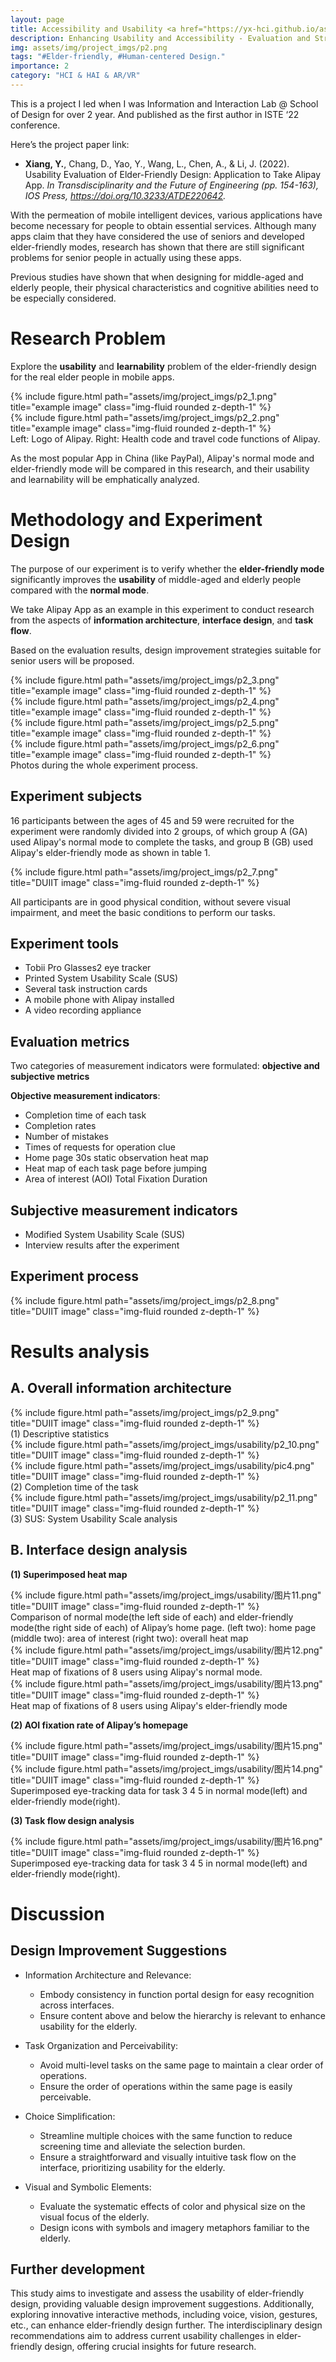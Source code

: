 ```yaml
---
layout: page
title: Accessibility and Usability <a href="https://yx-hci.github.io/assets/pdf/Usability.pdf" target="_blank" rel="noopener noreferrer" class="float-right"><i class="fas fa-file-pdf"></i></a>
description: Enhancing Usability and Accessibility - Evaluation and Strategy for Elder-Friendly App Design.
img: assets/img/project_imgs/p2.png
tags: "#Elder-friendly, #Human-centered Design."
importance: 2
category: "HCI & HAI & AR/VR"
---
```


This is a project I led when I was Information and Interaction Lab @ School of Design for over 2 year. And published as the first author in ISTE ‘22 conference.    

Here’s the project paper link:
- **Xiang, Y.**, Chang, D., Yao, Y., Wang, L., Chen, A., & Li, J. (2022). Usability Evaluation of Elder-Friendly Design: Application to Take Alipay App. _In Transdisciplinarity and the Future of Engineering (pp. 154-163), IOS Press, https://doi.org/10.3233/ATDE220642._


With the permeation of mobile intelligent devices, various applications have become necessary for people to obtain essential services. Although many apps claim that they have considered the use of seniors and developed elder-friendly modes, research has shown that there are still significant problems for senior people in actually using these apps.

Previous studies have shown that when designing for middle-aged and elderly people, their physical characteristics and cognitive abilities need to be especially considered. 

# Research Problem
Explore the **usability** and **learnability** problem of the elder-friendly design for the real elder people in mobile apps. 

<div class="row justify-content-sm-center justify-content-sm-center">
    <div class="col-sm-3 mt-3 mt-md-0">
        {% include figure.html path="assets/img/project_imgs/p2_1.png" title="example image" class="img-fluid rounded z-depth-1" %}
    </div>
    <div class="col-sm-3 mt-3 mt-md-0">
        {% include figure.html path="assets/img/project_imgs/p2_2.png" title="example image" class="img-fluid rounded z-depth-1" %}
    </div>
</div>
<div class="caption">
    Left: Logo of Alipay. Right: Health code and travel code functions of Alipay.
</div>



As the most popular App in China (like PayPal), Alipay's normal mode and elder-friendly mode will be compared in this research, and their usability and learnability will be emphatically analyzed.

# Methodology and Experiment Design
The purpose of our experiment is to verify whether the **elder-friendly mode** significantly improves the **usability** of middle-aged and elderly people compared with the **normal mode**. 

We take Alipay App as an example in this experiment to conduct research from the aspects of **information architecture**, **interface design**, and **task flow**.

Based on the evaluation results, design improvement strategies suitable for senior users will be proposed. 

<div class="row justify-content-sm-center justify-content-sm-center">
    <div class="col-sm-5 mt-3 mt-md-0">
        {% include figure.html path="assets/img/project_imgs/p2_3.png" title="example image" class="img-fluid rounded z-depth-1" %}
    </div>
    <div class="col-sm-5 mt-3 mt-md-0">
        {% include figure.html path="assets/img/project_imgs/p2_4.png" title="example image" class="img-fluid rounded z-depth-1" %}
    </div>
</div>
<div class="row justify-content-sm-center justify-content-sm-center">
    <div class="col-sm-5 mt-3 mt-md-0">
        {% include figure.html path="assets/img/project_imgs/p2_5.png" title="example image" class="img-fluid rounded z-depth-1" %}
    </div>
    <div class="col-sm-5 mt-3 mt-md-0">
        {% include figure.html path="assets/img/project_imgs/p2_6.png" title="example image" class="img-fluid rounded z-depth-1" %}
    </div>
</div>
<div class="caption">
    Photos during the whole experiment process.
</div>


## Experiment subjects 
16 participants between the ages of 45 and 59 were recruited for the experiment were randomly divided into 2 groups, of which group A (GA) used Alipay's normal mode to complete the tasks, and group B (GB) used Alipay's elder-friendly mode as shown in table 1.

<div class="row justify-content-sm-center">
    <div class="col-sm-8 mt-3 mt-md-0">
        {% include figure.html path="assets/img/project_imgs/p2_7.png" title="DUIIT image" class="img-fluid rounded z-depth-1" %}
    </div>
</div>


All participants are in good physical condition, without severe visual impairment, and meet the basic conditions to perform our tasks. 



## Experiment tools
- Tobii Pro Glasses2 eye tracker
- Printed System Usability Scale (SUS)
- Several task instruction cards
- A mobile phone with Alipay installed 
- A video recording appliance


## Evaluation metrics
Two categories of measurement indicators were formulated: **objective and subjective metrics**

**Objective measurement indicators**:
- Completion time of each task
- Completion rates
- Number of mistakes
- Times of requests for operation clue
- Home page 30s static observation heat map
- Heat map of each task page before jumping
- Area of interest (AOI) Total Fixation Duration  


## Subjective measurement indicators
- Modified System Usability Scale (SUS) 
- Interview results after the experiment

## Experiment process
<div class="row justify-content-sm-center">
    <div class="col-sm-8 mt-3 mt-md-0">
        {% include figure.html path="assets/img/project_imgs/p2_8.png" title="DUIIT image" class="img-fluid rounded z-depth-1" %}
    </div>
</div>

# Results analysis
## A. Overall information architecture 


<div class="row justify-content-sm-center">
    <div class="col-sm-8 mt-3 mt-md-0">
        {% include figure.html path="assets/img/project_imgs/p2_9.png" title="DUIIT image" class="img-fluid rounded z-depth-1" %}
    </div>
</div>
<div class="caption">
    (1) Descriptive statistics
</div>



<div class="row justify-content-sm-center">
    <div class="col-sm-8 mt-3 mt-md-0">
        {% include figure.html path="assets/img/project_imgs/usability/p2_10.png" title="DUIIT image" class="img-fluid rounded z-depth-1" %}
    </div>
</div>
<div class="row justify-content-sm-center">
    <div class="col-sm-8 mt-3 mt-md-0">
        {% include figure.html path="assets/img/project_imgs/usability/pic4.png" title="DUIIT image" class="img-fluid rounded z-depth-1" %}
    </div>
</div>
<div class="caption">
    (2) Completion time of the task
</div>



<div class="row justify-content-sm-center">
    <div class="col-sm-8 mt-3 mt-md-0">
        {% include figure.html path="assets/img/project_imgs/usability/p2_11.png" title="DUIIT image" class="img-fluid rounded z-depth-1" %}
    </div>
</div>
<div class="caption">
    (3) SUS: System Usability Scale analysis 
</div>


## B. Interface design analysis
**(1) Superimposed heat map**

<div class="row justify-content-sm-center">
    <div class="col-sm-8 mt-3 mt-md-0">
        {% include figure.html path="assets/img/project_imgs/usability/图片11.png" title="DUIIT image" class="img-fluid rounded z-depth-1" %}
    </div>
</div>
<div class="caption">
    Comparison of normal mode(the left side of each) and elder-friendly mode(the right side of each) of Alipay’s home page.
    (left two): home page  (middle two): area of interest (right two): overall heat map 
</div>


<div class="row justify-content-sm-center">
    <div class="col-sm-8 mt-3 mt-md-0">
        {% include figure.html path="assets/img/project_imgs/usability/图片12.png" title="DUIIT image" class="img-fluid rounded z-depth-1" %}
    </div>
</div>
<div class="caption">
    Heat map of fixations of 8 users using Alipay's normal mode.
</div>


<div class="row justify-content-sm-center">
    <div class="col-sm-8 mt-3 mt-md-0">
        {% include figure.html path="assets/img/project_imgs/usability/图片13.png" title="DUIIT image" class="img-fluid rounded z-depth-1" %}
    </div>
</div>
<div class="caption">
    Heat map of fixations of 8 users using Alipay's elder-friendly mode
</div>


**(2) AOI fixation rate of Alipay’s homepage** 


<div class="row justify-content-sm-center">
    <div class="col-sm-8 mt-3 mt-md-0">
        {% include figure.html path="assets/img/project_imgs/usability/图片15.png" title="DUIIT image" class="img-fluid rounded z-depth-1" %}
    </div>
</div>

<div class="row justify-content-sm-center">
    <div class="col-sm-8 mt-3 mt-md-0">
        {% include figure.html path="assets/img/project_imgs/usability/图片14.png" title="DUIIT image" class="img-fluid rounded z-depth-1" %}
    </div>
</div>
<div class="caption">
    Superimposed eye-tracking data for task 3 4 5 in normal mode(left) and elder-friendly mode(right).
</div>

**(3) Task flow design analysis**
<div class="row justify-content-sm-center">
    <div class="col-sm-8 mt-3 mt-md-0">
        {% include figure.html path="assets/img/project_imgs/usability/图片16.png" title="DUIIT image" class="img-fluid rounded z-depth-1" %}
    </div>
</div>
<div class="caption">
    Superimposed eye-tracking data for task 3 4 5 in normal mode(left) and elder-friendly mode(right).
</div>

# Discussion
## Design Improvement Suggestions
- Information Architecture and Relevance:
   - Embody consistency in function portal design for easy recognition across interfaces.
   - Ensure content above and below the hierarchy is relevant to enhance usability for the elderly.

- Task Organization and Perceivability:
   - Avoid multi-level tasks on the same page to maintain a clear order of operations.
   - Ensure the order of operations within the same page is easily perceivable.

- Choice Simplification:
   - Streamline multiple choices with the same function to reduce screening time and alleviate the selection burden.
   - Ensure a straightforward and visually intuitive task flow on the interface, prioritizing usability for the elderly.
  
- Visual and Symbolic Elements:
   - Evaluate the systematic effects of color and physical size on the visual focus of the elderly.
   - Design icons with symbols and imagery metaphors familiar to the elderly.

## Further development
This study aims to investigate and assess the usability of elder-friendly design, providing valuable design improvement suggestions. Additionally, exploring innovative interactive methods, including voice, vision, gestures, etc., can enhance elder-friendly design further. The interdisciplinary design recommendations aim to address current usability challenges in elder-friendly design, offering crucial insights for future research.
